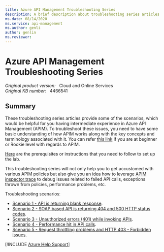```yaml
---
title: Azure API Management Troubleshooting Series
description: A brief description about troubleshooting series articles for API Management (APIM).
ms.date: 08/14/2020
ms.service: api-management
ms.author: genli
author: genlin
ms.reviewer: 
---
```

# Azure API Management Troubleshooting Series

_Original product version:_ &nbsp; Cloud and Online Services  
_Original KB number:_ &nbsp; 4466541

## Summary

These troubleshooting series articles provide some of the scenarios, which would be helpful for you having intermediate experience in Azure API Management (APIM). To troubleshoot these issues, you need to have some basic understanding of how APIM works along with the key concepts and terminology associated with it. You can refer [this link](/azure/api-management/api-management-key-concepts) if you are at beginner or Rookie level with regards to APIM.

[Here](https://github.com/prchanda/apimlab) are the prerequisites or instructions that you need to follow to set up the lab.

This troubleshooting series will not only help you to get accustomed with various APIM policies but also give you an idea how to leverage [APIM inspector trace](/azure/api-management/api-management-howto-api-inspector) to debug issues related to failed API calls, exceptions thrown from policies, performance problems, etc.

Troubleshooting scenarios:

- [Scenario 1 - API is returning blank response](api-return-blank-response.md).
- [Scenario 2 - SOAP based API is returning 404 and 500 HTTP status codes](soap-based-api-return-404-http-code.md).
- [Scenario 3 - Unauthorized errors (401) while invoking APIs](unauthorized-errors-invoke-apis.md).
- [Scenario 4 - Performance hit in API calls](performance-hit-api-calls.md).
- [Scenario 5 - Request throttling problems and HTTP 403 - Forbidden issues](request-throttling-http-403.md).

[!INCLUDE [Azure Help Support](../../includes/azure-help-support.md)]
